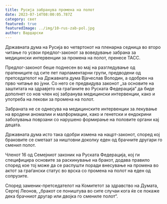 ```yaml
---
title: Русија забранува промена на полот
date: 2023-07-14T08:00:05.787Z
category: свет
featured: true
featuredImage: ../img/10-rus-zab-pol.jpg
author: Вардарски
---
```

Државната дума на Русија во четвртокот на пленарна седница во второ читање го усвои предлог-законот за воведување забрана за медицински интервенции за промена на полот, пренесе ТАСС.

Предлог-законот беше поднесен во мај на разгледување од пратениците од сите пет парламентарни групи, предводени од претседателот на Државната дума Вјачеслав Володин, а одобрен на прво читање во јуни. Со него се предвидува законот „за основите на заштитата на здравјето на граѓаните во Руската Федерација“ да биде дополнет со нов член кој забранува медицински интервенции, како и употреба на лекови за промена на полот.

Забраната не се однесува на медицинските интервенции за лекување на вродени аномалии и малформации, како и генетски и ендокрини заболувања поврзани со нарушено формирање на половите органи кај децата.

Државната дума исто така одобри измена на нацрт-законот, според кој браковите се сметаат за ништовни доколку еден од брачните другари го сменил полот.

Членот 16 од Семејниот законик на Руската Федерација, кој ги специфицира основите за раскинување на бракот, додава правило според кое тој може да се распушти поради внесување на промена во актот за граѓански статус во врска со промена на полот на еден од сопрузите.

Според заменик-претседателот на Комитетот за здравство на Думата, Сергеј Леонов, „бракот се поништува во сите случаи кога ќе се покаже дека брачниот другар или двојка го смениле полот“.